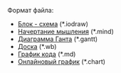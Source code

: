 Формат файла:
* [Блок - схема](https://www.iodraw.com/diagram) (*.iodraw)
* [Начертание мышления](https://www.iodraw.com/ru/mind) (*.mind)
* [Диаграмма Ганта](https://www.iodraw.com/ru/gantt) (*.gantt)
* [Доска](https://www.iodraw.com/whiteboard) (*.wb)
* [График кода](https://www.iodraw.com/codechart) (*.md)
* [Онлайновый график](https://www.iodraw.com/ru/chart) (*.chart)
